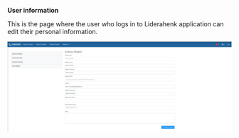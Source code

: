 **User information**

This is the page where the user who logs in to Liderahenk application can edit their personal information.

[![Kullanıcı Bilgileri](../images/userInformation/userInformation.png)](../images/userInformation/userInformation.png)

<link href=/lider3.0/assets/style.css rel=stylesheet></link>
